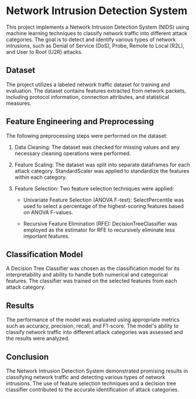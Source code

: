 # Network Intrusion Detection System

This project implements a Network Intrusion Detection System (NIDS) using machine learning techniques to classify network traffic into different attack categories. The goal is to detect and identify various types of network intrusions, such as Denial of Service (DoS), Probe, Remote to Local (R2L), and User to Root (U2R) attacks.

## Dataset

The project utilizes a labeled network traffic dataset for training and evaluation. The dataset contains features extracted from network packets, including protocol information, connection attributes, and statistical measures.

## Feature Engineering and Preprocessing

The following preprocessing steps were performed on the dataset:

1. Data Cleaning: The dataset was checked for missing values and any necessary cleaning operations were performed.

2. Feature Scaling: The dataset was split into separate dataframes for each attack category. StandardScaler was applied to standardize the features within each category.

3. Feature Selection: Two feature selection techniques were applied:

   - Univariate Feature Selection (ANOVA F-test): SelectPercentile was used to select a percentage of the highest-scoring features based on ANOVA F-values.
   
   - Recursive Feature Elimination (RFE): DecisionTreeClassifier was employed as the estimator for RFE to recursively eliminate less important features.

## Classification Model

A Decision Tree Classifier was chosen as the classification model for its interpretability and ability to handle both numerical and categorical features. The classifier was trained on the selected features from each attack category.

## Results

The performance of the model was evaluated using appropriate metrics such as accuracy, precision, recall, and F1-score. The model's ability to classify network traffic into different attack categories was assessed and the results were analyzed.

## Conclusion

The Network Intrusion Detection System demonstrated promising results in classifying network traffic and detecting various types of network intrusions. The use of feature selection techniques and a decision tree classifier contributed to the accurate identification of attack categories.
